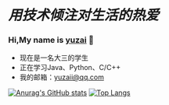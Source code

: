 

# *用技术倾注对生活的热爱*
### Hi,My name is [yuzai](http://yuzai.xyz/) 👋
 - 现在是一名大三的学生
 - 正在学习Java、Python、C/C++
 - 我的邮箱：[yuzaii@qq.com](yuzaii@qq.com)
<!-- 
<img align="left" src="https://github-readme-stats.vercel.app/api?username=delstonz&show_icons=true" />
<img align="left" src="https://github-readme-stats.vercel.app/api/top-langs/?username=delstonz&layout=compact" /> -->

 
[![Anurag's GitHub stats](https://github-readme-stats.vercel.app/api?username=yuzaii)](https://github.com/yuzaii/)
[![Top Langs](https://github-readme-stats.vercel.app/api/top-langs/?username=yuzaii&layout=compact)](https://github.com/yuzaii/)

